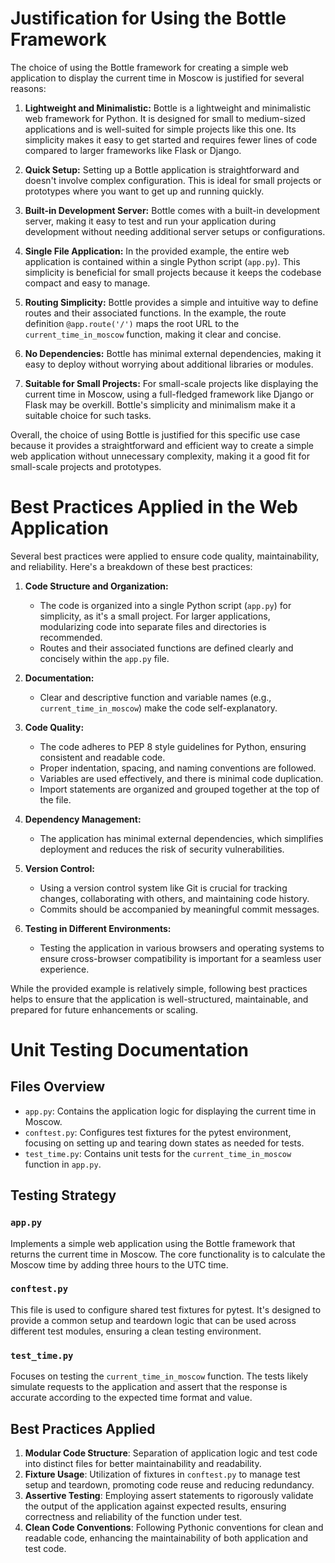 # Justification for Using the Bottle Framework

The choice of using the Bottle framework for creating a simple web application to display the current time in Moscow is justified for several reasons:

1. **Lightweight and Minimalistic:** Bottle is a lightweight and minimalistic web framework for Python. It is designed for small to medium-sized applications and is well-suited for simple projects like this one. Its simplicity makes it easy to get started and requires fewer lines of code compared to larger frameworks like Flask or Django.

1. **Quick Setup:** Setting up a Bottle application is straightforward and doesn't involve complex configuration. This is ideal for small projects or prototypes where you want to get up and running quickly.

1. **Built-in Development Server:** Bottle comes with a built-in development server, making it easy to test and run your application during development without needing additional server setups or configurations.

1. **Single File Application:** In the provided example, the entire web application is contained within a single Python script (`app.py`). This simplicity is beneficial for small projects because it keeps the codebase compact and easy to manage.

1. **Routing Simplicity:** Bottle provides a simple and intuitive way to define routes and their associated functions. In the example, the route definition `@app.route('/')` maps the root URL to the `current_time_in_moscow` function, making it clear and concise.

1. **No Dependencies:** Bottle has minimal external dependencies, making it easy to deploy without worrying about additional libraries or modules.

1. **Suitable for Small Projects:** For small-scale projects like displaying the current time in Moscow, using a full-fledged framework like Django or Flask may be overkill. Bottle's simplicity and minimalism make it a suitable choice for such tasks.

Overall, the choice of using Bottle is justified for this specific use case because it provides a straightforward and efficient way to create a simple web application without unnecessary complexity, making it a good fit for small-scale projects and prototypes.

# Best Practices Applied in the Web Application

Several best practices were applied to ensure code quality, maintainability, and reliability. Here's a breakdown of these best practices:

1. **Code Structure and Organization:**
   - The code is organized into a single Python script (`app.py`) for simplicity, as it's a small project. For larger applications, modularizing code into separate files and directories is recommended.
   - Routes and their associated functions are defined clearly and concisely within the `app.py` file.

2. **Documentation:**
   - Clear and descriptive function and variable names (e.g., `current_time_in_moscow`) make the code self-explanatory.

1. **Code Quality:**
   - The code adheres to PEP 8 style guidelines for Python, ensuring consistent and readable code.
   - Proper indentation, spacing, and naming conventions are followed.
   - Variables are used effectively, and there is minimal code duplication.
   - Import statements are organized and grouped together at the top of the file.

1. **Dependency Management:**
   - The application has minimal external dependencies, which simplifies deployment and reduces the risk of security vulnerabilities.

1. **Version Control:**
   - Using a version control system like Git is crucial for tracking changes, collaborating with others, and maintaining code history.
   - Commits should be accompanied by meaningful commit messages.

1. **Testing in Different Environments:**
    - Testing the application in various browsers and operating systems to ensure cross-browser compatibility is important for a seamless user experience.

While the provided example is relatively simple, following best practices helps to ensure that the application is well-structured, maintainable, and prepared for future enhancements or scaling.

# Unit Testing Documentation

## Files Overview

- `app.py`: Contains the application logic for displaying the current time in Moscow.
- `conftest.py`: Configures test fixtures for the pytest environment, focusing on setting up and tearing down states as needed for tests.
- `test_time.py`: Contains unit tests for the `current_time_in_moscow` function in `app.py`.

## Testing Strategy

### `app.py`

Implements a simple web application using the Bottle framework that returns the current time in Moscow. The core functionality is to calculate the Moscow time by adding three hours to the UTC time.

### `conftest.py`

This file is used to configure shared test fixtures for pytest. It's designed to provide a common setup and teardown logic that can be used across different test modules, ensuring a clean testing environment.

### `test_time.py`

Focuses on testing the `current_time_in_moscow` function. The tests likely simulate requests to the application and assert that the response is accurate according to the expected time format and value.

## Best Practices Applied

1. **Modular Code Structure**: Separation of application logic and test code into distinct files for better maintainability and readability.
2. **Fixture Usage**: Utilization of fixtures in `conftest.py` to manage test setup and teardown, promoting code reuse and reducing redundancy.
3. **Assertive Testing**: Employing assert statements to rigorously validate the output of the application against expected results, ensuring correctness and reliability of the function under test.
4. **Clean Code Conventions**: Following Pythonic conventions for clean and readable code, enhancing the maintainability of both application and test code.
